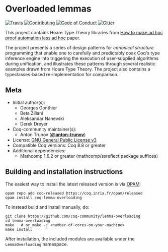 # Overloaded lemmas

[![Travis][travis-shield]][travis-link]
[![Contributing][contributing-shield]][contributing-link]
[![Code of Conduct][conduct-shield]][conduct-link]
[![Gitter][gitter-shield]][gitter-link]

[travis-shield]: https://travis-ci.com/coq-community/lemma-overloading.svg?branch=master
[travis-link]: https://travis-ci.com/coq-community/lemma-overloading/builds

[contributing-shield]: https://img.shields.io/badge/contributions-welcome-%23f7931e.svg
[contributing-link]: https://github.com/coq-community/manifesto/blob/master/CONTRIBUTING.md

[conduct-shield]: https://img.shields.io/badge/%E2%9D%A4-code%20of%20conduct-%23f15a24.svg
[conduct-link]: https://github.com/coq-community/manifesto/blob/master/CODE_OF_CONDUCT.md

[gitter-shield]: https://img.shields.io/badge/chat-on%20gitter-%23c1272d.svg
[gitter-link]: https://gitter.im/coq-community/Lobby

This project contains Hoare Type Theory libraries from
[How to make ad hoc proof automation less ad hoc][paper] paper.

The project presents a series of design patterns for *canonical structure*
programming that enable one to carefully and predictably coax Coq's type
inference engine into triggering the execution of user-supplied algorithms
during unification, and illustrates these patterns through several realistic
examples drawn from Hoare Type Theory. The project also contains a
typeclasses-based re-implementation for comparison.

[paper]: https://software.imdea.org/~aleks/papers/lessadhoc/journal.pdf


## Meta

- Initial author(s):
  - Georges Gonthier
  - Beta Ziliani
  - Aleksandar Nanevski
  - Derek Dreyer
- Coq-community maintainer(s):
  - Anton Trunov ([**@anton-trunov**](https://github.com/anton-trunov))
- License: [GNU General Public License v3](LICENSE.md)
- Compatible Coq versions: Coq 8.8 or greater
- Additional dependencies:
  - Mathcomp 1.6.2 or greater (mathcomp/ssreflect package suffices)


## Building and installation instructions

The easiest way to install the latest released version is via
[OPAM](https://opam.ocaml.org/doc/Install.html):

```shell
opam repo add coq-released https://coq.inria.fr/opam/released
opam install coq-lemma-overloading
```

To instead build and install manually, do:

``` shell
git clone https://github.com/coq-community/lemma-overloading
cd lemma-overloading
make   # or make -j <number-of-cores-on-your-machine>
make install
```

After installation, the included modules are available under
the `LemmaOverloading` namespace.


